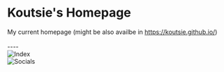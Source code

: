# Koutsie's Homepage
My current homepage (might be also availbe in https://koutsie.github.io/) <br />
<br />----<br />
![Index](http://i.imgur.com/Ll6EKr6.png)
<br />
![Socials](http://i.imgur.com/AifDrKv.png)
<br />
